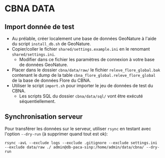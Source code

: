 # CBNA DATA

## Import donnée de test

* Au prélable, créer localement une base de données GeoNature à l'aide du script `install_db.sh` de GeoNature.
* Copier/coller le fichier `shared/settings.example.ini` en le renomant `shared/settings.ini`.
    * Modifier dans ce fichier les paramètres de connexion à votre base de données GeoNature.
* Placer dans le dossier `cbna/data/raw/` le fichier `releve_flore_global.bak` contenant le dump de la table `cbna_flore_global.releve_flore_global` de la base de données Flore du CBNA.
* Utiliser le script `import.sh` pour importer le jeu de données de test du CBNA.
    * Les scripts SQL du dossier `cbna/data/sql/` vont être exécuté séquentiellement.

## Synchronisation serveur

Pour transférer les données sur le serveur, utiliser `rsync` en testant avec l'option `--dry-run` (à supprimer quand tout est ok):

```
rsync -avL --exclude logs --exclude .gitignore --exclude settings.ini --exclude data/raw ./ admin@db-paca-sinp:/home/admin/data/cbna/ --dry-run
```